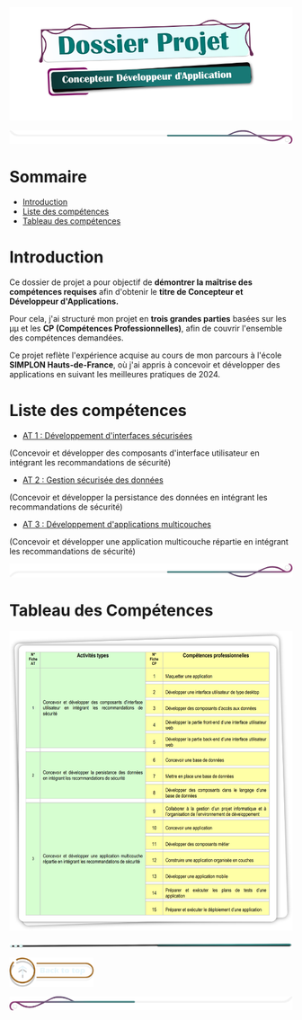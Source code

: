 
![titre_cda_main_img](./assets/img/main_cda_title.png)

![mep_top](./assets/line/border_deco_rt.png)

# Sommaire

- [Introduction](#introduction)
- [Liste des compétences](#liste-des-compétences)
- [Tableau des compétences](#tableau-des-compétences)
 


# Introduction

Ce dossier de projet a pour objectif de **démontrer la maîtrise des compétences 
requises** afin d'obtenir le **titre de Concepteur et Développeur d'Applications.**
 
Pour cela, j'ai structuré mon projet en **trois grandes parties** basées sur les
µµ et les **CP (Compétences Professionnelles)**, 
afin de couvrir l'ensemble des compétences demandées. 
  
Ce projet reflète l'expérience acquise au cours de mon parcours 
à l'école **SIMPLON Hauts-de-France**, où j'ai appris à concevoir et 
développer des applications en suivant les meilleures pratiques de 2024.

# Liste des compétences

- [AT 1 : Développement d'interfaces sécurisées](./doc/at1.md)

(Concevoir et développer des composants d'interface utilisateur en intégrant les recommandations de sécurité)

- [AT 2 : Gestion sécurisée des données](./doc/at2.md)

(Concevoir et développer la persistance des données en intégrant les recommandations de sécurité)

- [AT 3 : Développement d'applications multicouches](./doc/at3.md)

(Concevoir et développer une application multicouche répartie en intégrant les recommandations de sécurité)



<!-- - Liste des compétences du référentiel qui sont couvertes par le projet
- [Résumé du projet](./doc/resume_projet.md)
- Cahier des charges
- Gestion de projet
- Spécifications fonctionnelles
- Spécifications techniques
- Réalisations
- Demonstration 
- Et si c'était à refaire? --> 

![mep_top](./assets/line/border_deco_rb.png)

# Tableau des Compétences

![CDA_Tableau](assets/img/COMPET.png)


![mep_top](./assets/line/line-teal-point_r.png)




<!-- ![mep_top](./assets/line/line-teal-point_r.png) -->

<a href="#sommaire">  <img src="assets/button/back_to_top.png" alt="Back to top" style="width: 150px; height: auto;"></a>

![border](assets/line/border_deco_l.png)
